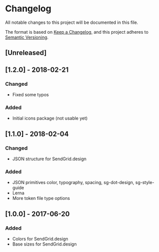 # Changelog
All notable changes to this project will be documented in this file.

The format is based on [Keep a Changelog](https://keepachangelog.com/en/1.0.0/),
and this project adheres to [Semantic Versioning](https://semver.org/spec/v2.0.0.html).

## [Unreleased]

## [1.2.0] - 2018-02-21
### Changed
- Fixed some typos

### Added
- Initial icons package (not usable yet)

## [1.1.0] - 2018-02-04
### Changed
- JSON structure for SendGrid.design

### Added
- JSON primitives color, typography, spacing, sg-dot-design, sg-style-guide
- Lerna
- More token file type options

## [1.0.0] - 2017-06-20
### Added
- Colors for SendGrid.design
- Base sizes for SendGrid.design
